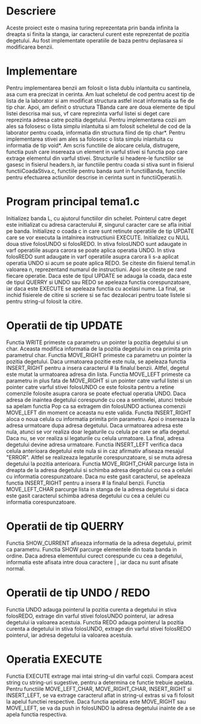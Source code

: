 # Descriere
Aceste proiect este o masina turing reprezentata prin banda infinita la dreapta si finita la stanga, iar caracterul curent este reprezentat de pozitia degetului. Au fost implementate operatiile de baza pentru deplasarea si modificarea benzii.

# Implementare

Pentru implementarea benzii am folosit o lista dublu inlantuita cu santinela, asa cum era precizat in cerinta. Am luat scheletul de cod pentru acest tip de lista de la laborator si am modificat structura astfel incat informatia sa fie de tip char. Apoi, am definit o structura TBanda care are doua elemente de tipul listei descrisa mai sus, vf care reprezinta varful listei si deget care reprezinta adresa catre pozitia degetului.
Pentru implementarea cozii am ales sa folosesc o lista simplu inlantuita si am folosit scheletul de cod de la laborator pentru coada, informatia din structura fiind de tip char*.
Pentru implementarea stivei  am ales sa folosesc o lista simplu inlantuita cu informatia de tip void*. Am scris functiile de alocare celula, distrugere, functia push care insereaza un element in varful stivei si functia pop care extrage elementul din varful stivei.
Structurile si headere-le functiilor se gasesc in fisierul headers.h, iar functiile pentru coada si stiva sunt in fisierul functiiCoadaStiva.c, functiile pentru banda sunt in functiiBanda, functiile pentru efectuarea actiunilor descrise in cerinta sunt in functiiOperatii.h.


# Program principal tema1.c

Initializez banda L, cu ajutorul functiilor din schelet. Pointerul catre deget este initializat cu adresa caracterului #, singurul caracter care se afla initial pe banda.
Initializez o coada c in care sunt retinute operatiile de tip UPDATE care se vor executa la intalnirea instructiunii EXECUTE.
Initializez cu NULL doua stive folosUNDO si folosREDO. In stiva folosUNDO sunt adaugate in varf operatiile asupra carora se poate aplica operatia UNDO. In stiva folosREDO sunt adaugate in varf operatiile asupra carora li s-a aplicat operatia UNDO si acum se poate aplica REDO.
Se citeste din fisierul tema1.in valoarea n, reprezentand numarul de instructiuni. Apoi se citeste pe rand fiecare operatie. Daca este de tipul UPDATE se adauga la coada, daca este de tipul QUERRY si UNDO sau REDO se apeleaza functia corespunzatoare, iar daca este EXECUTE se apeleaza functia cu acelasi nume.
La final, se inchid fisierele de citire si scriere si se fac dezalocari pentru toate listele si pentru string-ul folosit la citire.


# Operatii de tip UPDATE

Functia WRITE primeste ca parametru un pointer la pozitia degetului si un char. Aceasta modifica informatia de la pozitia degetului in cea primita prin parametrul char.
Functia MOVE_RIGHT primeste ca parametru un pointer la pozitia degetului. Daca urmatoarea pozitie este nula, se apeleaza functia INSERT_RIGHT pentru a insera caracterul # la finalul benzii. Altfel, degetul este mutat la urmatoarea adresa din lista.
Functia MOVE_LEFT primeste ca parametru in plus fata de MOVE_RIGHT si un pointer catre varful listei si un pointer catre varful stivei folosUNDO ce este folosita pentru a retine comenzile folosite asupra carora se poate efectual operatia UNDO. Daca adresa de inaintea degetului corespunde cu cea a sentinelei, atunci trebuie sa apelam functia Pop ca sa extragem din folosUNDO actiunea comenzii MOVE_LEFT din moment ce aceasta nu este valida.
Functia INSERT_RIGHT aloca o noua celula cu informatia primita prin parametru. Apoi o insereaza la adresa urmatoare dupa adresa degetului. Daca urmatoarea adresa este nula, atunci se vor realiza doar legaturile cu celula pe care se afla degetul. Daca nu, se vor realiza si legaturile cu celula urmatoare. La final, adresa degetului devine adresa urmatoare.
Functia INSERT_LEFT verifica daca celula anterioara degetului este nula si in caz afirmativ afiseaza mesajul "ERROR". Altfel se realizeaza legaturile corespunzatoare, si se muta adresa degetului la pozitia anterioara.
Functia MOVE_RIGHT_CHAR parcurge lista in dreapta de la adresa degetului si schimba adresa degetului cu cea a celulei cu informatia corespunzatoare. Daca nu este gasit caracterul, se apeleaza functia INSERT_RIGHT pentru a insera # la finalul benzii.
Functia MOVE_LEFT_CHAR parcurge lista in stanga de la adresa degetului si daca este gasit caracterul schimba adresa degetului cu cea a celulei cu informatia corespunzatoare.


# Operatii de tip QUERRY

Functia SHOW_CURRENT afiseaza informatia de la adresa degetului, primit ca parametru.
Functia SHOW parcurge elementele din toata banda in ordine. Daca adresa elementului curect corespunde cu cea a degetului, informatia este afisata intre doua caractere | , iar daca nu sunt afisate normal.


# Operatii de tip UNDO / REDO

Functia UNDO adauga pointerul la pozitia curenta a degetului in stiva folosREDO, extrage din varful stivei folosUNDO pointerul, iar adresa degetului ia valoarea acestuia.
Functia REDO adauga pointerul la pozitia curenta a degetului in stiva folosUNDO, extrage din varful stivei folosREDO pointerul, iar adresa degetului ia valoarea acestuia.


# Operatia EXECUTE

Functia EXECUTE extrage mai intai string-ul din varful cozii. Compara acest string cu string-uri sugestive, pentru a determina ce functie trebuie apelata. Pentru functiile MOVE_LEFT_CHAR, MOVE_RIGHT_CHAR, INSERT_RIGHT si INSERT_LEFT, se va extrage caracterul aflat in string-ul extras si va fi folosit la apelul functiei respective. Daca functia apelata este MOVE_RIGHT sau MOVE_LEFT, se va da push in folosUNDO la adresa degetului inainte de a se apela functia respectiva.
